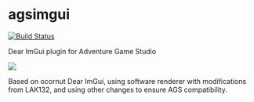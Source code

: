 # agsimgui

[![Build Status](https://dev.azure.com/ericoporto/agsimgui/_apis/build/status/ericoporto.agsimgui?branchName=master)](https://dev.azure.com/ericoporto/agsimgui/_build/latest?definitionId=12&branchName=master)

Dear ImGui plugin for Adventure Game Studio



![](https://user-images.githubusercontent.com/2244442/71566427-518ede80-2a96-11ea-9c5f-280f2ce6e01b.png)

Based on ocornut Dear ImGui, using software renderer with modifications from LAK132, and using other changes to ensure AGS compatibility.
